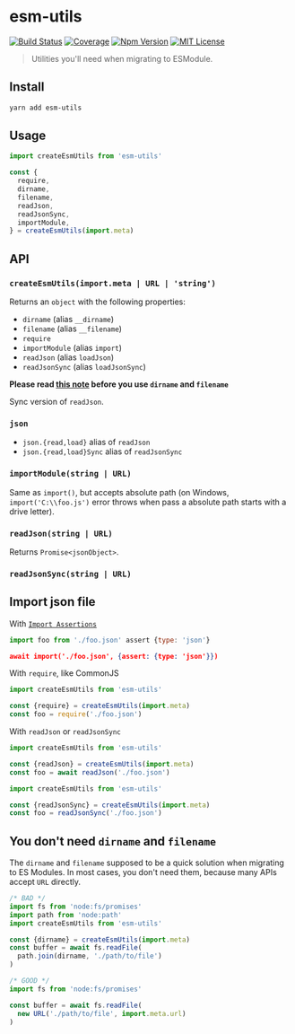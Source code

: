 # esm-utils

[![Build Status][github_actions_badge]][github_actions_link]
[![Coverage][coveralls_badge]][coveralls_link]
[![Npm Version][package_version_badge]][package_link]
[![MIT License][license_badge]][license_link]

[github_actions_badge]: https://img.shields.io/github/workflow/status/fisker/esm-utils/CI/main?style=flat-square
[github_actions_link]: https://github.com/fisker/esm-utils/actions?query=branch%3Amain
[coveralls_badge]: https://img.shields.io/coveralls/github/fisker/esm-utils/main?style=flat-square
[coveralls_link]: https://coveralls.io/github/fisker/esm-utils?branch=main
[license_badge]: https://img.shields.io/npm/l/esm-utils.svg?style=flat-square
[license_link]: https://github.com/fisker/esm-utils/blob/main/license
[package_version_badge]: https://img.shields.io/npm/v/esm-utils.svg?style=flat-square
[package_link]: https://www.npmjs.com/package/esm-utils

> Utilities you'll need when migrating to ESModule.

## Install

```bash
yarn add esm-utils
```

## Usage

<!-- prettier-ignore -->
```js
import createEsmUtils from 'esm-utils'

const {
  require,
  dirname,
  filename,
  readJson,
  readJsonSync,
  importModule,
} = createEsmUtils(import.meta)
```

## API

### `createEsmUtils(import.meta | URL | 'string')`

Returns an `object` with the following properties:

- `dirname` (alias `__dirname`)
- `filename` (alias `__filename`)
- `require`
- `importModule` (alias `import`)
- `readJson` (alias `loadJson`)
- `readJsonSync` (alias `loadJsonSync`)

**Please read [this note](#you-dont-need-dirname-and-filename) before you use `dirname` and `filename`**

Sync version of `readJson`.

### `json`

- `json.{read,load}` alias of `readJson`
- `json.{read,load}Sync` alias of `readJsonSync`

### `importModule(string | URL)`

Same as `import()`, but accepts absolute path (on Windows, `import('C:\\foo.js')` error throws when pass a absolute path starts with a drive letter).

### `readJson(string | URL)`

Returns `Promise<jsonObject>`.

### `readJsonSync(string | URL)`

## Import json file

With [`Import Assertions`](https://github.com/tc39/proposal-import-assertions)

```js
import foo from './foo.json' assert {type: 'json'}
```

```json
await import('./foo.json', {assert: {type: 'json'}})
```

With `require`, like CommonJS

```js
import createEsmUtils from 'esm-utils'

const {require} = createEsmUtils(import.meta)
const foo = require('./foo.json')
```

With `readJson` or `readJsonSync`

```js
import createEsmUtils from 'esm-utils'

const {readJson} = createEsmUtils(import.meta)
const foo = await readJson('./foo.json')
```

```js
import createEsmUtils from 'esm-utils'

const {readJsonSync} = createEsmUtils(import.meta)
const foo = readJsonSync('./foo.json')
```

## You don't need `dirname` and `filename`

The `dirname` and `filename` supposed to be a quick solution when migrating to ES Modules. In most cases, you don't need them, because many APIs accept `URL` directly.

<!-- prettier-ignore -->
```js
/* BAD */
import fs from 'node:fs/promises'
import path from 'node:path'
import createEsmUtils from 'esm-utils'

const {dirname} = createEsmUtils(import.meta)
const buffer = await fs.readFile(
  path.join(dirname, './path/to/file')
)
```

<!-- prettier-ignore -->
```js
/* GOOD */
import fs from 'node:fs/promises'

const buffer = await fs.readFile(
  new URL('./path/to/file', import.meta.url)
)
```
